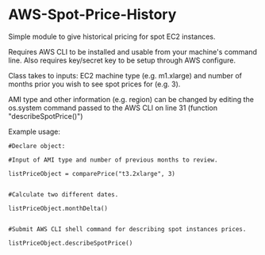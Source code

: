 # AWS-Spot-Price-History
Simple module to give historical pricing for spot EC2 instances.

Requires AWS CLI to be installed and usable from your machine's command line.  Also requires key/secret key to be setup through AWS configure.

Class takes to inputs: EC2 machine type (e.g. m1.xlarge) and number of months prior you wish to see spot prices for (e.g. 3).

AMI type and other information (e.g. region) can be changed by editing the os.system command passed to the AWS CLI on line 31 (function "describeSpotPrice()")

Example usage: 

  	#Declare object:
  
  	#Input of AMI type and number of previous months to review.

	listPriceObject = comparePrice("t3.2xlarge", 3)
	

	#Calculate two different dates.

	listPriceObject.monthDelta()        
	

	#Submit AWS CLI shell command for describing spot instances prices.
	
	listPriceObject.describeSpotPrice()
